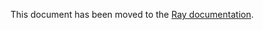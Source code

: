 This document has been moved to the [Ray documentation](https://docs.ray.io/en/master/cluster/kubernetes/k8s-ecosystem/ingress.html#kuberay-ingress).
